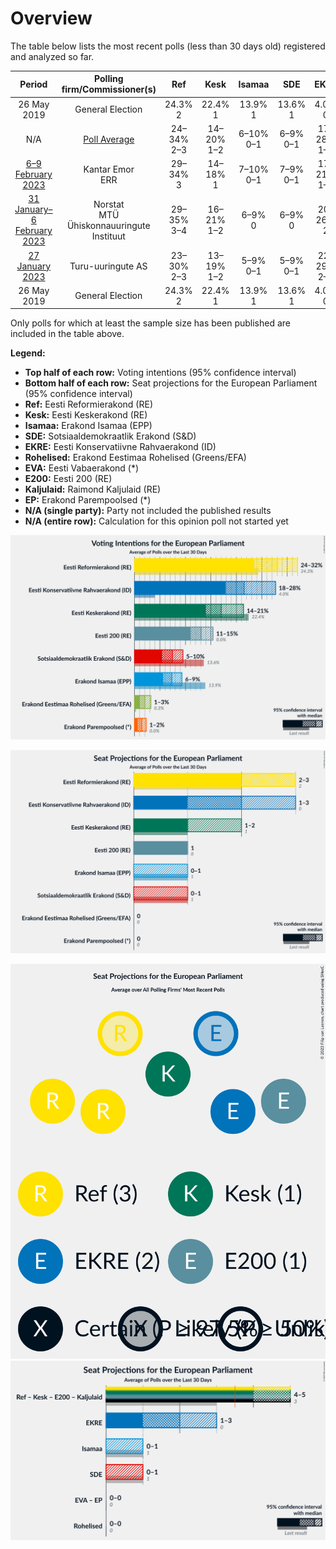 # Overview

The table below lists the most recent polls (less than 30 days old) registered and analyzed so far.

| Period     | Polling firm/Commissioner(s) | Ref | Kesk | Isamaa | SDE | EKRE | Rohelised | EVA | E200 | Kaljulaid | EP |
|:----------:|:----------------------------:|:--:|:--:|:--:|:--:|:--:|:--:|:--:|:--:|:--:|:--:|
| 26 May 2019 | General Election | 24.3% <br> 2 | 22.4% <br> 1 | 13.9% <br> 1 | 13.6% <br> 1 | 4.0% <br> 0 | 0.3% <br> 0 | 0.0% <br> 0 | 0.0% <br> 0 | 0.0% <br> 0 | 0.0% <br> 0 |
| N/A | [Poll Average](average.html) | 24–34% <br> 2–3 | 14–20% <br> 1–2 | 6–10% <br> 0–1 | 6–9% <br> 0–1 | 17–28% <br> 1–3 | 1–4% <br> 0 | N/A <br> N/A | 7–15% <br> 0–1 | N/A <br> N/A | 1–3% <br> 0 |
| [6–9 February 2023](2023-02-09-KantarEmor.html) | Kantar Emor <br> ERR | 29–34% <br> 3 | 14–18% <br> 1 | 7–10% <br> 0–1 | 7–9% <br> 0–1 | 17–21% <br> 1–2 | 2–4% <br> 0 | N/A <br> N/A | 11–14% <br> 1 | N/A <br> N/A | 1–3% <br> 0 |
| [31 January–6 February 2023](2023-02-06-Norstat.html) | Norstat <br> MTÜ Ühiskonnauuringute Instituut | 29–35% <br> 3–4 | 16–21% <br> 1–2 | 6–9% <br> 0 | 6–9% <br> 0 | 20–26% <br> 2 | 1–3% <br> 0 | N/A <br> N/A | 7–10% <br> 0–1 | N/A <br> N/A | 1–3% <br> 0 |
| [27 January 2023](2023-01-27-Turu-uuringuteAS.html) | Turu-uuringute AS | 23–30% <br> 2–3 | 13–19% <br> 1–2 | 5–9% <br> 0–1 | 5–9% <br> 0–1 | 22–29% <br> 2–3 | 1–3% <br> 0 | N/A <br> N/A | 11–16% <br> 1 | N/A <br> N/A | 0–2% <br> 0 |
| 26 May 2019 | General Election | 24.3% <br> 2 | 22.4% <br> 1 | 13.9% <br> 1 | 13.6% <br> 1 | 4.0% <br> 0 | 0.3% <br> 0 | 0.0% <br> 0 | 0.0% <br> 0 | 0.0% <br> 0 | 0.0% <br> 0 |

Only polls for which at least the sample size has been published are included in the table above.

**Legend:**
+ **Top half of each row:** Voting intentions (95% confidence interval)
+ **Bottom half of each row:** Seat projections for the European Parliament (95% confidence interval)
+ **Ref:** Eesti Reformierakond (RE)
+ **Kesk:** Eesti Keskerakond (RE)
+ **Isamaa:** Erakond Isamaa (EPP)
+ **SDE:** Sotsiaaldemokraatlik Erakond (S&D)
+ **EKRE:** Eesti Konservatiivne Rahvaerakond (ID)
+ **Rohelised:** Erakond Eestimaa Rohelised (Greens/EFA)
+ **EVA:** Eesti Vabaerakond (*)
+ **E200:** Eesti 200 (RE)
+ **Kaljulaid:** Raimond Kaljulaid (RE)
+ **EP:** Erakond Parempoolsed (*)
+ **N/A (single party):** Party not included the published results
+ **N/A (entire row):** Calculation for this opinion poll not started yet


![Graph with voting intentions not yet produced](average.png "Voting Intentions")

![Graph with seats not yet produced](average-seats.png "Seats")

![Graph with seating plan not yet produced](average-seating-plan.png "Seating Plan")
![Graph with coalitions seats not yet produced](average-coalitions-seats.png "Coalitions Seats")
